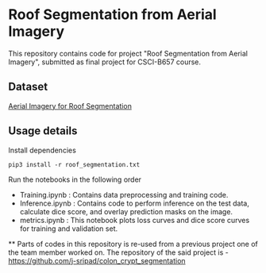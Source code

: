 # Roof Segmentation from Aerial Imagery

This repository contains code for project "Roof Segmentation from Aerial Imagery", submitted as final project for CSCI-B657 course.


## Dataset 
[Aerial Imagery for Roof Segmentation](https://www.airs-dataset.com)

## Usage details

Install dependencies 
```
pip3 install -r roof_segmentation.txt
```

Run the notebooks in the following order

- Training.ipynb : Contains data preprocessing and training code. 
- Inference.ipynb : Contains code to perform inference on the test data, calculate dice score, and overlay prediction masks on the image.
- metrics.ipynb  : This notebook plots loss curves and dice score curves for training and validation set.


** Parts of codes in this repository is re-used from a previous project one of the team member worked on. The repository of the said project is - https://github.com/j-sripad/colon_crypt_segmentation

